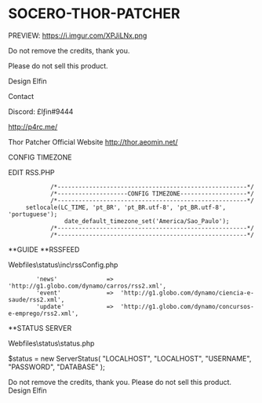 # SOCERO-THOR-PATCHER
PREVIEW: https://i.imgur.com/XPJiLNx.png



Do not remove the credits, thank you.

Please do not sell this product.



Design Elfin

Contact

Discord: £lƒin#9444

http://p4rc.me/


Thor Patcher Official Website
http://thor.aeomin.net/


CONFIG TIMEZONE

EDIT RSS.PHP

				/*------------------------------------------------------*/
				/*--------------------CONFIG TIMEZONE-------------------*/
				/*------------------------------------------------------*/
         setlocale(LC_TIME, 'pt_BR', 'pt_BR.utf-8', 'pt_BR.utf-8', 'portuguese');
					date_default_timezone_set('America/Sao_Paulo');
				/*------------------------------------------------------*/
				/*------------------------------------------------------*/


**GUIDE
**RSSFEED

Webfiles\status\inc\rssConfig.php


			'news'				=>	'http://g1.globo.com/dynamo/carros/rss2.xml',
			'event'				=>	'http://g1.globo.com/dynamo/ciencia-e-saude/rss2.xml',
			'update'			=>	'http://g1.globo.com/dynamo/concursos-e-emprego/rss2.xml',





**STATUS SERVER

Webfiles\status\status.php

$status = new ServerStatus( "LOCALHOST", "LOCALHOST", "USERNAME", "PASSWORD", "DATABASE" );

Do not remove the credits, thank you.
Please do not sell this product.
Design Elfin
